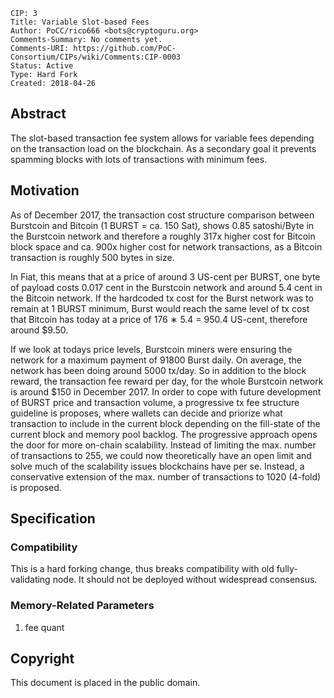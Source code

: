     CIP: 3
    Title: Variable Slot-based Fees
    Author: PoCC/rico666 <bots@cryptoguru.org>
    Comments-Summary: No comments yet.
    Comments-URI: https://github.com/PoC-Consortium/CIPs/wiki/Comments:CIP-0003
    Status: Active
    Type: Hard Fork
    Created: 2018-04-26

## Abstract

The slot-based transaction fee system allows for variable fees
depending on the transaction load on the blockchain. As a secondary
goal it prevents spamming blocks with lots of transactions with
minimum fees.

## Motivation

As of December 2017, the transaction cost structure comparison between
Burstcoin and Bitcoin (1 BURST = ca. 150 Sat), shows 0.85 satoshi/Byte
in the Burstcoin network and therefore a roughly 317x higher cost for
Bitcoin block space and ca. 900x higher cost for network transactions,
as a Bitcoin transaction is roughly 500 bytes in size.

In Fiat, this means that at a price of around 3 US-cent per BURST, one
byte of payload costs 0.017 cent in the Burstcoin network and around
5.4 cent in the Bitcoin network. If the hardcoded tx cost for the
Burst network was to remain at 1 BURST minimum, Burst would reach the
same level of tx cost that Bitcoin has today at a price of 176 ∗ 5.4 =
950.4 US-cent, therefore around $9.50.

If we look at todays price levels, Burstcoin miners were ensuring the
network for a maximum payment of 91800 Burst daily. On average, the
network has been doing around 5000 tx/day. So in addition to the block
reward, the transaction fee reward per day, for the whole Burstcoin
network is around $150 in December 2017. In order to cope with future
development of BURST price and transaction volume, a progressive tx
fee structure guideline is proposes, where wallets can decide and
priorize what transaction to include in the current block depending on
the fill-state of the current block and memory pool backlog. The
progressive approach opens the door for more on-chain
scalability. Instead of limiting the max. number of transactions to
255, we could now theoretically have an open limit and solve much of
the scalability issues blockchains have per se. Instead, a
conservative extension of the max. number of transactions to 1020
(4-fold) is proposed.

## Specification

### Compatibility

This is a hard forking change, thus breaks compatibility with old
fully-validating node. It should not be deployed without widespread
consensus.

### Memory-Related Parameters

1. fee quant

## Copyright

This document is placed in the public domain.
